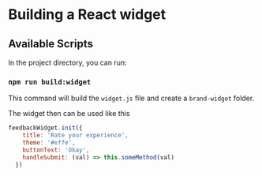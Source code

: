 # Building a React widget

## Available Scripts

In the project directory, you can run:

### `npm run build:widget`

This command will build the `widget.js` file and create a `brand-widget` folder.

The widget then can be used like this

```js
feedbackWidget.init({
    title: 'Rate your experience',
    theme: '#effe',
    buttonText: 'Okay',
    handleSubmit: (val) => this.someMethod(val)
  })
```

